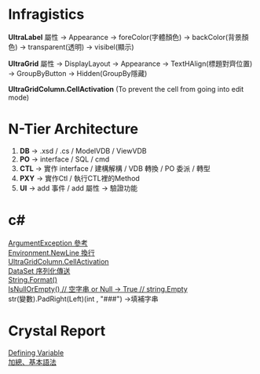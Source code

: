 # Infragistics

<b>UltraLabel</b>
屬性 -> Appearance -> foreColor(字體顏色)
                   -> backColor(背景顏色) -> transparent(透明)
                   -> visibel(顯示)
                   
<b>UltraGrid</b>
屬性 -> DisplayLayout -> Appearance -> TextHAlign(標題對齊位置)
                     -> GroupByButton -> Hidden(GroupBy隱藏)
                     
<b>UltraGridColumn.CellActivation</b>  (To prevent the cell from going into edit mode)
                     
# N-Tier Architecture

1. <b>DB</b> -> .xsd / .cs / ModelVDB / ViewVDB
2. <b>PO</b> -> interface / SQL / cmd
3. <b>CTL</b> -> 實作 interface / 建構解構 / VDB 轉換 / PO 委派 / <ModelVDB>轉型<ViewVDB>
4. <b>PXY</b> -> 實作Ctl / 執行CTL裡的Method
5. <b>UI</b> -> add 事件 / add 屬性 -> 驗證功能

# c#

<a href="https://coolong124220.nidbox.com/diary/read/8045390">ArgumentException 參考</a><br/>
<a href="https://docs.microsoft.com/zh-tw/dotnet/api/system.environment.newline?view=netcore-3.1">Environment.NewLine 換行</a><br/>
<a href="https://www.itread01.com/content/1545667219.html">UltraGridColumn.CellActivation</a><br/>
<a href="https://dotblogs.com.tw/abbee/2012/08/22/74207">DataSet 序列化傳送</a><br/>
<a href="https://docs.microsoft.com/zh-tw/dotnet/api/system.string.format?view=netcore-3.1#System_String_Format_System_String_System_Object_System_Object_">String.Format()</a><br/>
<a href="https://docs.microsoft.com/zh-tw/dotnet/api/system.string.isnullorempty?view=netcore-3.1">IsNullOrEmpty() // 空字串 or Null -> True // string.Empty</a><br/>
str(變數).PadRight(Left)(int , "###") ->填補字串</br>

# Crystal Report

<a href="https://www.itread01.com/content/1546470727.html">Defining  Variable</a><br/>
<a href="https://help.sap.com/viewer/5e655af038844318b5686fe80d91af27/4.1.10/zh-TW/4786f5d86e041014910aba7db0e91070.html">加總、基本語法</a><br/>
